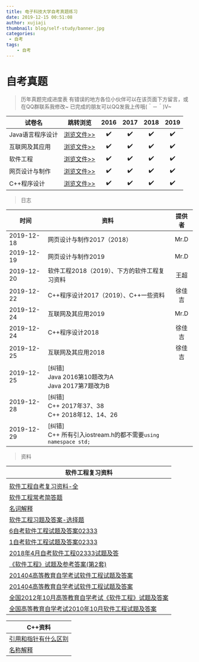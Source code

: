 ```yaml
---
title: 电子科技大学自考真题练习
date: 2019-12-15 00:51:08
author: xujiaji
thumbnail: blog/self-study/banner.jpg
categories:
 - 自考
tags:
    - 自考
---
```


# 自考真题

> 历年真题完成进度表
> 有错误的地方各位小伙伴可以在该页面下方留言，或在QQ群联系我修改~
> 已完成的朋友可以QQ发我上传哦(＾－＾)V~

|试卷名|跳转浏览|2016|2017|2018|2019|
|-|-|:-:|:-:|:-:|:-:|
|Java语言程序设计|[浏览文件>>](https://xujiaji.oss-accelerate.aliyuncs.com/blog/self-study/JAVA%E8%AF%AD%E8%A8%802016-2019%E7%9C%9F%E9%A2%98.pdf)|✔️|✔️|✔️|✔️|
|互联网及其应用|[浏览文件>>](https://xujiaji.oss-accelerate.aliyuncs.com/blog/self-study/%E4%BA%92%E8%81%94%E7%BD%91%E5%8F%8A%E5%85%B6%E5%BA%94%E7%94%A82016-2019%20%E7%9C%9F%E9%A2%98.pdf)|✔️|✔️|✔️|✔️|
|软件工程|[浏览文件>>](https://xujiaji.oss-accelerate.aliyuncs.com/blog/self-study/%E8%BD%AF%E4%BB%B6%E5%B7%A5%E7%A8%8B2016-2019%20%E7%9C%9F%E9%A2%98.pdf)|✔️|✔️|✔️|✔️|
|网页设计与制作|[浏览文件>>](https://xujiaji.oss-accelerate.aliyuncs.com/blog/self-study/%E7%BD%91%E9%A1%B5%E8%AE%BE%E8%AE%A1%E4%B8%8E%E5%88%B6%E4%BD%9C2016-2019%E7%9C%9F%E9%A2%98.pdf)|✔️|✔️|✔️|✔️|
|C++程序设计|[浏览文件>>](https://xujiaji.oss-accelerate.aliyuncs.com/blog/self-study/C%2B%2B%E7%A8%8B%E5%BA%8F2016-2019%E7%9C%9F%E9%A2%98.pdf)|✔️|✔️|✔️|✔️|

> 日志

|时间|资料|提供者|
|-|-|:-:|
|2019-12-18|网页设计与制作2017（2018）|Mr.D|
|2019-12-19|网页设计与制作2019|Mr.D|
|2019-12-20|软件工程2018（2019）、下方的软件工程复习资料|王超|
|2019-12-22|C++程序设计2017（2019）、C++一些资料|徐佳吉|
|2019-12-24|互联网及其应用2019|Mr.D|
|2019-12-24|C++程序设计2018|徐佳吉|
|2019-12-25|互联网及其应用2018|徐佳吉|
|2019-12-25|[纠错]<br>Java 2016第10题改为A<br>Java 2017第7题改为B||
|2019-12-28|[纠错]<br>C++ 2017年37、38<br>C++ 2018年12、14、26||
|2019-12-29|[纠错]<br>C++ 所有引入iostream.h的都不需要`using namespace std;`||

> 资料

|软件工程复习资料|
|-|
||
|[软件工程自考复习资料-全](https://wenku.baidu.com/view/bb96f598f08583d049649b6648d7c1c709a10b7b.html?from=search)|
|[软件工程常考简答题](https://wenku.baidu.com/view/d2606deff78a6529657d537a.html?from=search)|
|[名词解释](https://wenku.baidu.com/view/e507ed0590c69ec3d5bb75bf.html)|
|[软件工程习题及答案-选择题](https://wenku.baidu.com/view/762134d3a58da0116c174912.html)|
|[6自考软件工程试题及答案02333](https://wenku.baidu.com/view/b328363a376baf1ffc4fade2.html)|
|[1自考软件工程试题及答案02333](https://wenku.baidu.com/view/44aa9a7d5acfa1c7aa00cce2.html?rec_flag=default&sxts=1574336181695)|
|[2018年4月自考软件工程02333试题及答](https://wenku.baidu.com/view/a8217798900ef12d2af90242a8956bec0875a558.html?from=search)|
|[《软件工程》试题及参考答案(第2套)](https://wenku.baidu.com/view/c3ffd8350066f5335a812144.html)|
|[201404高等教育自学考试软件工程试题及答案](https://wenku.baidu.com/view/98cbb7e483d049649a66583e.html)|
|[201404高等教育自学考试软件工程试题及答案](https://wenku.baidu.com/view/b20c8546fc0a79563c1ec5da50e2524de418d09d.html?from=search)|
|[全国2012年10月高等教育自学考试《软件工程》试题及答案](https://wenku.baidu.com/view/7270fa85dd3383c4bb4cd23b.html?rec_flag=default&sxts=1575088068192)|
|[全国高等教育自学考试2010年10月软件工程试题及答案](https://wenku.baidu.com/view/c3a5f236c5da50e2534d7f19.html?rec_flag=default&sxts=1575088129696)|

|C++资料|
|-|
|[引用和指针有什么区别](http://www.tilaile.com/question/12047)|
|[名称解释](https://wenku.baidu.com/view/8a40cede50e79b89680203d8ce2f0066f533642c.html)|

